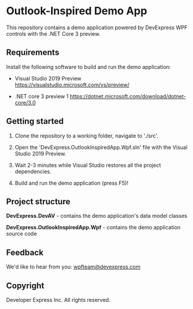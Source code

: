 # Outlook-Inspired Demo App

This repository contains a demo application powered by DevExpress WPF controls with the .NET Core 3 preview.


## Requirements

Install the following software to build and run the demo application:

- Visual Studio 2019 Preview https://visualstudio.microsoft.com/vs/preview/

- .NET core 3 preview 1 https://dotnet.microsoft.com/download/dotnet-core/3.0

## Getting started

1. Clone the repository to a working folder, navigate to './src'.

2. Open the 'DevExpress.OutlookInspiredApp.Wpf.sln' file with the Visual Studio 2019 Preview.

3. Wait 2-3 minutes while Visual Studio restores all the project dependencies.

4. Build and run the demo application (press F5)!


## Project structure

**DevExpress.DevAV** - contains the demo application's data model classes

**DevExpress.OutlookInspiredApp.Wpf** - contains the demo application source code

## Feedback

We'd like to hear from you: wpfteam@devexpress.com

## Copyright

Developer Express Inc. All rights reserved.